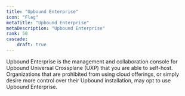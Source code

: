 ```yaml
---
title: "Upbound Enterprise"
icon: "Flag"
metaTitle: "Upbound Enterprise"
metaDescription: "Upbound Enterprise"
rank: 50
cascade:
    draft: true
---
```


Upbound Enterprise is the management and collaboration console for Upbound
Universal Crossplane (UXP) that you are able to self-host. Organizations that
are prohibited from using cloud offerings, or simply desire more control over
their Upbound installation, may opt to use Upbound Enterprise.
